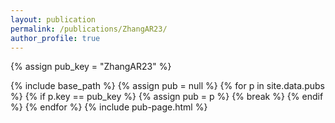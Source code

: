```yaml
---
layout: publication
permalink: /publications/ZhangAR23/
author_profile: true
---
```

{% assign pub_key = "ZhangAR23" %}

{% include base_path %}
{% assign pub = null %}
{% for p in site.data.pubs %}
  {% if p.key == pub_key %}
    {% assign pub = p %}
    {% break %}
  {% endif %}
{% endfor %}
{% include pub-page.html %}
